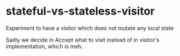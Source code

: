 stateful-vs-stateless-visitor
=============================

Experiment to have a visitor which does not mutate any local state

Sadly we decide in Accept what to visit instead of in visitor's implementation, which is meh.
